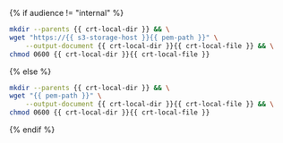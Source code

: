 {% if audience != "internal" %}

```bash
mkdir --parents {{ crt-local-dir }} && \
wget "https://{{ s3-storage-host }}{{ pem-path }}" \
    --output-document {{ crt-local-dir }}{{ crt-local-file }} && \
chmod 0600 {{ crt-local-dir }}{{ crt-local-file }}
```

{% else %}

```bash
mkdir --parents {{ crt-local-dir }} && \
wget "{{ pem-path }}" \
    --output-document {{ crt-local-dir }}{{ crt-local-file }} && \
chmod 0600 {{ crt-local-dir }}{{ crt-local-file }}
```

{% endif %}
